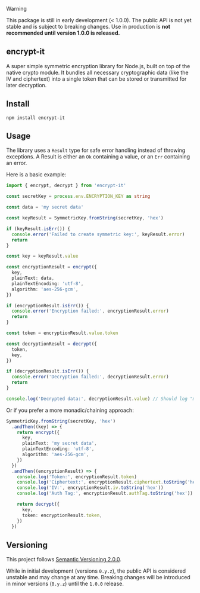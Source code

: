 > [!WARNING] 
> This package is still in early development (< 1.0.0). The public API is not yet stable and is subject to breaking changes. Use in production is **not recommended until version 1.0.0 is released.**

## encrypt-it

A super simple symmetric encryption library for Node.js, built on top of the native crypto module. It bundles all necessary cryptographic data (like the IV and ciphertext) into a single token that can be stored or transmitted for later decryption.

## Install

```#!/bin/sh
npm install encrypt-it
```

## Usage

The library uses a `Result` type for safe error handling instead of throwing exceptions. A Result is either an `Ok` containing a value, or an `Err` containing an error.

Here is a basic example:

```typescript
import { encrypt, decrypt } from 'encrypt-it'

const secretKey = process.env.ENCRYPTION_KEY as string

const data = 'my secret data'

const keyResult = SymmetricKey.fromString(secretKey, 'hex')

if (keyResult.isErr()) {
  console.error('Failed to create symmetric key:', keyResult.error)
  return
}

const key = keyResult.value

const encryptionResult = encrypt({
  key,
  plainText: data,
  plainTextEncoding: 'utf-8',
  algorithm: 'aes-256-gcm',
})

if (encryptionResult.isErr()) {
  console.error('Encryption failed:', encryptionResult.error)
  return
}

const token = encryptionResult.value.token

const decryptionResult = decrypt({
  token,
  key,
})

if (decryptionResult.isErr()) {
  console.error('Decryption failed:', decryptionResult.error)
  return
}

console.log('Decrypted data:', decryptionResult.value) // Should log "my secret data"
```

Or if you prefer a more monadic/chaining approach:

```typescript
SymmetricKey.fromString(secretKey, 'hex')
  .andThen((key) => {
    return encrypt({
      key,
      plainText: 'my secret data',
      plainTextEncoding: 'utf-8',
      algorithm: 'aes-256-gcm',
    })
  })
  .andThen((encryptionResult) => {
    console.log('Token:', encryptionResult.token)
    console.log('Ciphertext:', encryptionResult.ciphertext.toString('hex'))
    console.log('IV:', encryptionResult.iv.toString('hex'))
    console.log('Auth Tag:', encryptionResult.authTag.toString('hex'))

    return decrypt({
      key,
      token: encryptionResult.token,
    })
  })
```


## Versioning

This project follows [Semantic Versioning 2.0.0](https://semver.org/spec/v2.0.0.html).

While in initial development (versions `0.y.z`), the public API is considered unstable and may change at any time. Breaking changes will be introduced in minor versions (`0.y.z`) until the `1.0.0` release.